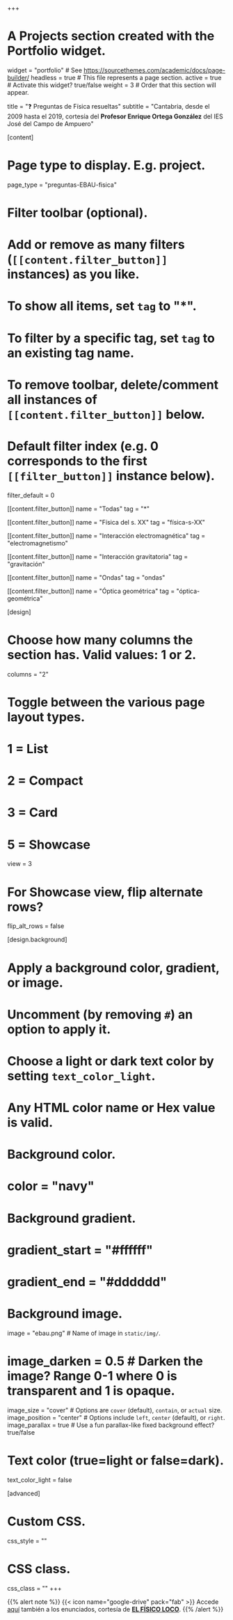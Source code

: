 +++
# A Projects section created with the Portfolio widget.
widget = "portfolio"  # See https://sourcethemes.com/academic/docs/page-builder/
headless = true  # This file represents a page section.
active = true  # Activate this widget? true/false
weight = 3  # Order that this section will appear.

title = "❓ Preguntas de Física resueltas"
subtitle = "Cantabria, desde el 2009 hasta el 2019, cortesía del **Profesor Enrique Ortega González** del IES José del Campo de Ampuero"

[content]
  # Page type to display. E.g. project.
  page_type = "preguntas-EBAU-fisica"
  
  # Filter toolbar (optional).
  # Add or remove as many filters (`[[content.filter_button]]` instances) as you like.
  # To show all items, set `tag` to "*".
  # To filter by a specific tag, set `tag` to an existing tag name.
  # To remove toolbar, delete/comment all instances of `[[content.filter_button]]` below.
  
  # Default filter index (e.g. 0 corresponds to the first `[[filter_button]]` instance below).
  filter_default = 0
  
  [[content.filter_button]]
    name = "Todas"
    tag = "*"	
	
  [[content.filter_button]]
    name = "Física del s. XX"
    tag = "física-s-XX"
	
  [[content.filter_button]]
    name = "Interacción electromagnética"
    tag = "electromagnetismo"
	
  [[content.filter_button]]
    name = "Interacción gravitatoria"
    tag = "gravitación"
	
  [[content.filter_button]]
    name = "Ondas"
    tag = "ondas"							
	
  [[content.filter_button]]
    name = "Óptica geométrica"
    tag = "óptica-geométrica"	

[design]
  # Choose how many columns the section has. Valid values: 1 or 2.
  columns = "2"

  # Toggle between the various page layout types.
  #   1 = List
  #   2 = Compact
  #   3 = Card
  #   5 = Showcase
  view = 3

  # For Showcase view, flip alternate rows?
  flip_alt_rows = false

[design.background]
  # Apply a background color, gradient, or image.
  #   Uncomment (by removing `#`) an option to apply it.
  #   Choose a light or dark text color by setting `text_color_light`.
  #   Any HTML color name or Hex value is valid.

  # Background color.
  # color = "navy"
  
  # Background gradient.
  # gradient_start = "#ffffff"
  # gradient_end = "#dddddd"
  
  # Background image.
  image = "ebau.png"  # Name of image in `static/img/`.
  # image_darken = 0.5  # Darken the image? Range 0-1 where 0 is transparent and 1 is opaque.
  image_size = "cover"  #  Options are `cover` (default), `contain`, or `actual` size.
  image_position = "center"  # Options include `left`, `center` (default), or `right`.
  image_parallax = true  # Use a fun parallax-like fixed background effect? true/false
  
  # Text color (true=light or false=dark).
  text_color_light = false
  
[advanced]
 # Custom CSS. 
 css_style = ""
 
 # CSS class.
 css_class = ""
+++

{{% alert note %}}
{{< icon name="google-drive" pack="fab" >}} Accede [aquí](https://drive.google.com/drive/folders/0B6t6-aLmKtoLTEZWcUxfME1QTVE) también a los enunciados, cortesía de [**EL FÍSICO LOCO**](http://elfisicoloco.blogspot.com/p/pau-cantabria-new.html).
{{% /alert %}}